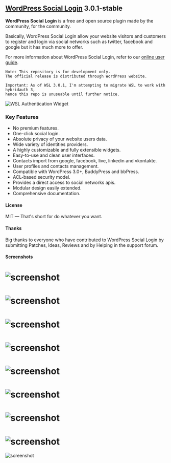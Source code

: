 ## [WordPress Social Login](https://wordpress.org/plugins/wordpress-social-login/) 3.0.1-stable

**WordPress Social Login** is a free and open source plugin made by the community, for the community.

Basically, WordPress Social Login allow your website visitors and customers to register and login via social networks such as twitter, facebook and google but it has much more to offer.

For more information about WordPress Social Login, refer to our [online user guide](http://miled.github.io/wordpress-social-login/).

    Note: This repository is for development only. 
    The official release is distributed through WordPress website.
    
    Important: As of WSL 3.0.1, I'm attempting to migrate WSL to work with hybridauth 3,
    hence this repo is unusuable until further notice.

![WSL Authentication Widget](https://raw.githubusercontent.com/miled/wordpress-social-login/master/assets/screenshot-1.png)

### Key Features

- No premium features.
- One-click social login.
- Absolute privacy of your website users data.
- Wide variety of identities providers.
- A highly customizable and fully extensible widgets.
- Easy-to-use and clean user interfaces.
- Contacts import from google, facebook, live, linkedin and vkontakte.
- User profiles and contacts management.
- Compatible with WordPress 3.0+, BuddyPress and bbPress.
- ACL-based security model.
- Provides a direct access to social networks apis.
- Modular design easily extended.
- Comprehensive documentation.

#### License 

MIT — That's short for do whatever you want.

#### Thanks

Big thanks to everyone who have contributed to WordPress Social Login by submitting Patches, Ideas, Reviews and by Helping in the support forum. 

#### Screenshots
![screenshot](https://raw.githubusercontent.com/miled/wordpress-social-login/master/assets/screenshot-2.png)
===
![screenshot](https://raw.githubusercontent.com/miled/wordpress-social-login/master/assets/screenshot-3.png)
===
![screenshot](http://miled.github.io/wordpress-social-login/assets/img/theme_fontawesome.png)
===
![screenshot](https://raw.githubusercontent.com/miled/wordpress-social-login/master/assets/screenshot-4.png)
=
![screenshot](https://raw.githubusercontent.com/miled/wordpress-social-login/master/assets/screenshot-5.png)
===
![screenshot](https://raw.githubusercontent.com/miled/wordpress-social-login/master/assets/screenshot-6.png)
===
![screenshot](https://raw.githubusercontent.com/miled/wordpress-social-login/master/assets/screenshot-7.png)
===
![screenshot](https://raw.githubusercontent.com/miled/wordpress-social-login/master/assets/screenshot-8.png)
===
![screenshot](https://raw.githubusercontent.com/miled/wordpress-social-login/master/assets/screenshot-9.png)
